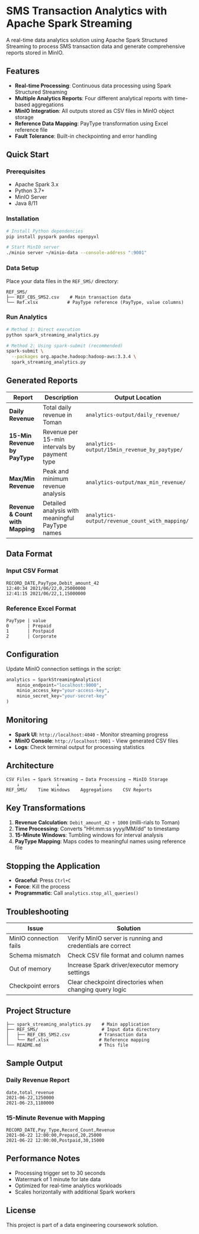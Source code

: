 # SMS Transaction Analytics with Apache Spark Streaming

A real-time data analytics solution using Apache Spark Structured Streaming to process SMS transaction data and generate comprehensive reports stored in MinIO.

## Features

- **Real-time Processing**: Continuous data processing using Spark Structured Streaming
- **Multiple Analytics Reports**: Four different analytical reports with time-based aggregations
- **MinIO Integration**: All outputs stored as CSV files in MinIO object storage
- **Reference Data Mapping**: PayType transformation using Excel reference file
- **Fault Tolerance**: Built-in checkpointing and error handling

## Quick Start

### Prerequisites
- Apache Spark 3.x
- Python 3.7+
- MinIO Server
- Java 8/11

### Installation
```bash
# Install Python dependencies
pip install pyspark pandas openpyxl

# Start MinIO server
./minio server ~/minio-data --console-address ":9001"
```

### Data Setup
Place your data files in the `REF_SMS/` directory:
```
REF_SMS/
├── REF_CBS_SMS2.csv    # Main transaction data
└── Ref.xlsx           # PayType reference (PayType, value columns)
```

### Run Analytics
```bash
# Method 1: Direct execution
python spark_streaming_analytics.py

# Method 2: Using spark-submit (recommended)
spark-submit \
  --packages org.apache.hadoop:hadoop-aws:3.3.4 \
  spark_streaming_analytics.py
```

## Generated Reports

| Report | Description | Output Location |
|--------|-------------|-----------------|
| **Daily Revenue** | Total daily revenue in Toman | `analytics-output/daily_revenue/` |
| **15-Min Revenue by PayType** | Revenue per 15-min intervals by payment type | `analytics-output/15min_revenue_by_paytype/` |
| **Max/Min Revenue** | Peak and minimum revenue analysis | `analytics-output/max_min_revenue/` |
| **Revenue & Count with Mapping** | Detailed analysis with meaningful PayType names | `analytics-output/revenue_count_with_mapping/` |

## Data Format

### Input CSV Format
```csv
RECORD_DATE,PayType,Debit_amount_42
12:40:34 2021/06/22,0,25000000
12:41:15 2021/06/22,1,15000000
```

### Reference Excel Format
```
PayType | value
0       | Prepaid
1       | Postpaid
2       | Corporate
```

## Configuration

Update MinIO connection settings in the script:
```python
analytics = SparkStreamingAnalytics(
    minio_endpoint="localhost:9000",
    minio_access_key="your-access-key",
    minio_secret_key="your-secret-key"
)
```

## Monitoring

- **Spark UI**: `http://localhost:4040` - Monitor streaming progress
- **MinIO Console**: `http://localhost:9001` - View generated CSV files
- **Logs**: Check terminal output for processing statistics

## Architecture

```
CSV Files → Spark Streaming → Data Processing → MinIO Storage
    ↓              ↓               ↓              ↓
REF_SMS/    Time Windows    Aggregations    CSV Reports
```

## Key Transformations

1. **Revenue Calculation**: `Debit_amount_42 ÷ 1000` (milli-rials to Toman)
2. **Time Processing**: Converts "HH:mm:ss yyyy/MM/dd" to timestamp
3. **15-Minute Windows**: Tumbling windows for interval analysis
4. **PayType Mapping**: Maps codes to meaningful names using reference file

## Stopping the Application

- **Graceful**: Press `Ctrl+C`
- **Force**: Kill the process
- **Programmatic**: Call `analytics.stop_all_queries()`

## Troubleshooting

| Issue | Solution |
|-------|----------|
| MinIO connection fails | Verify MinIO server is running and credentials are correct |
| Schema mismatch | Check CSV file format and column names |
| Out of memory | Increase Spark driver/executor memory settings |
| Checkpoint errors | Clear checkpoint directories when changing query logic |

## Project Structure

```
├── spark_streaming_analytics.py    # Main application
├── REF_SMS/                        # Input data directory
│   ├── REF_CBS_SMS2.csv           # Transaction data
│   └── Ref.xlsx                   # Reference mapping
└── README.md                      # This file
```

## Sample Output

### Daily Revenue Report
```csv
date,total_revenue
2021-06-22,1250000
2021-06-23,1180000
```

### 15-Minute Revenue with Mapping
```csv
RECORD_DATE,Pay_Type,Record_Count,Revenue
2021-06-22 12:00:00,Prepaid,20,25000
2021-06-22 12:00:00,Postpaid,30,15000
```

## Performance Notes

- Processing trigger set to 30 seconds
- Watermark of 1 minute for late data
- Optimized for real-time analytics workloads
- Scales horizontally with additional Spark workers

## License

This project is part of a data engineering coursework solution.